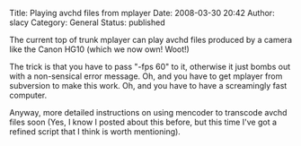 Title: Playing avchd files from mplayer
Date: 2008-03-30 20:42
Author: slacy
Category: General
Status: published

The current top of trunk mplayer can play avchd files produced by a
camera like the Canon HG10 (which we now own! Woot!)

The trick is that you have to pass "-fps 60" to it, otherwise it just
bombs out with a non-sensical error message. Oh, and you have to get
mplayer from subversion to make this work. Oh, and you have to have a
screamingly fast computer.

Anyway, more detailed instructions on using mencoder to transcode avchd
files soon (Yes, I know I posted about this before, but this time I've
got a refined script that I think is worth mentioning).
